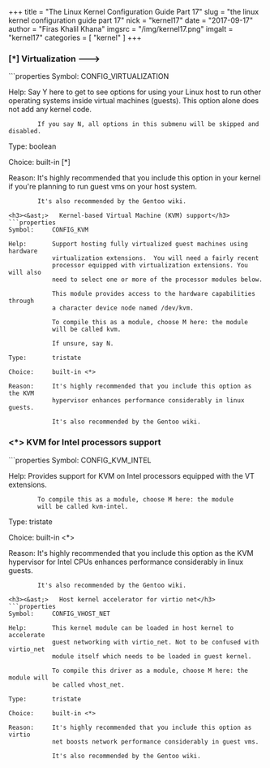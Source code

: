 +++
title = "The Linux Kernel Configuration Guide Part 17"
slug = "the linux kernel configuration guide part 17"
nick = "kernel17"
date = "2017-09-17"
author = "Firas Khalil Khana"
imgsrc = "/img/kernel17.png"
imgalt = "kernel17"
categories = [ "kernel" ]
+++
<h3>[&ast;] Virtualization  ---></h3>
```properties
Symbol:     CONFIG_VIRTUALIZATION

Help:       Say Y here to get to see options for using your Linux host to run other
            operating systems inside virtual machines (guests).
            This option alone does not add any kernel code.

            If you say N, all options in this submenu will be skipped and disabled.

Type:       boolean

Choice:     built-in [*]

Reason:     It's highly recommended that you include this option in your kernel
            if you're planning to run guest vms on your host system.

            It's also recommended by the Gentoo wiki.
```
<h3><&ast;>   Kernel-based Virtual Machine (KVM) support</h3>
```properties
Symbol:     CONFIG_KVM

Help:       Support hosting fully virtualized guest machines using hardware
            virtualization extensions.  You will need a fairly recent
            processor equipped with virtualization extensions. You will also
            need to select one or more of the processor modules below.

            This module provides access to the hardware capabilities through
            a character device node named /dev/kvm.

            To compile this as a module, choose M here: the module
            will be called kvm.

            If unsure, say N.

Type:       tristate

Choice:     built-in <*>

Reason:     It's highly recommended that you include this option as the KVM
            hypervisor enhances performance considerably in linux guests.
            
            It's also recommended by the Gentoo wiki.
```
<h3><&ast;>     KVM for Intel processors support</h3>
```properties
Symbol:     CONFIG_KVM_INTEL

Help:       Provides support for KVM on Intel processors equipped with the VT
            extensions.

            To compile this as a module, choose M here: the module
            will be called kvm-intel.

Type:       tristate

Choice:     built-in <*>

Reason:     It's highly recommended that you include this option as the KVM
            hypervisor for Intel CPUs enhances performance considerably in
            linux guests.
            
            It's also recommended by the Gentoo wiki.
```
<h3><&ast;>   Host kernel accelerator for virtio net</h3>
```properties
Symbol:     CONFIG_VHOST_NET

Help:       This kernel module can be loaded in host kernel to accelerate
            guest networking with virtio_net. Not to be confused with virtio_net
            module itself which needs to be loaded in guest kernel.

            To compile this driver as a module, choose M here: the module will
            be called vhost_net.

Type:       tristate

Choice:     built-in <*>

Reason:     It's highly recommended that you include this option as virtio
            net boosts network performance considerably in guest vms.
            
            It's also recommended by the Gentoo wiki.
```

